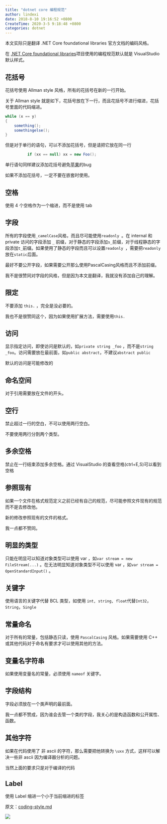 ```yaml
---
title: "dotnet core 编程规范"
author: lindexi
date: 2018-8-10 19:16:52 +0800
CreateTime: 2020-3-5 9:18:48 +0800
categories: dotnet
---
```


本文实际只是翻译  .NET Core foundational libraries 官方文档的编码风格。

<!--more-->



在 [.NET Core foundational libraries](https://github.com/dotnet/corefx )项目使用的编程规范默认就是 VisualStudio 默认样式。

## 花括号

花括号使用  Allman style 风格，所有的花括号在新的一行开始。

关于 Allman style 就是如下，花括号放在下一行，而且花括号不进行缩进，花括号里面的代码缩进。

```csharp
while (x == y)
{
    something();
    somethingelse();
}
```

但是对于单行的语句，可以不添加花括号，但是请把它放在同一行

```csharp
          if (xx == null) xx = new Foo();
```

单行语句同样建议添加花括号避免[苹果](https://www.imperialviolet.org/2014/02/22/applebug.html )的bug

如果不添加花括号，一定不要在嵌套时使用。

## 空格

使用 4 个空格作为一个缩进，而不是使用 tab 

## 字段

所有的字段使用`_camelCase`风格，而且尽可能使用`readonly `。在 internal 和 private 访问的字段添加 `_` 前缀，对于静态的字段添加`s_`前缀，对于线程静态的字段添加`t_`前缀。如果使用了静态的字段而且可以设置`readonly `，需要把`readonly `放在`static`后面。

最好不要公开字段，如果需要公开那么使用PascalCasing风格而且不添加前缀。

我不是很赞同对字段的风格，但是因为本文是翻译，我就没有添加自己的理解。

## 限定

不要添加 `this.` ，完全是没必要的。

我也不是很赞同这个，因为如果使用扩展方法，需要使用`this.`

## 访问

显示指定访问，即使访问是默认的，如`private string _foo` ，而不是`string _foo`。访问需要放在最前面，如`public abstract`，不建议`abstract public`

默认的访问是可能修改的

## 命名空间

对于引用需要放在文件的开头。

## 空行

禁止超过一行的空白，不可以使用两行空白。

不要使用两行分割两个类型。

## 多余空格

禁止在一行结束添加多余空格。通过 VisualStudio 的查看空格(ctrl+E,S)可以看到空格

## 参照现有

如果一个文件在格式规范定义之前已经有自己的规范，尽可能参照文件现有的规范而不是去修改他。

新的修改参照现有的文件的格式。

我一点都不赞同。

## 明显的类型

只能在明显可以知道对象类型可以使用 var ，如`var stream = new FileStream(...)` 。在无法明显知道对象类型不可以使用 var ，如`var stream = OpenStandardInput()` 。

## 关键字

使用语言的关键字代替 BCL 类型，如使用 `int, string, float`代替`Int32`，`String`，`Single`

## 常量命名

对于所有的常量，包括静态只读，使用 `PascalCasing` 风格。如果需要使用 C++ 或其他代码对于命名有要求才可以使用其他的方法。

## 变量名字符串

如果使用变量名的常量，必须使用 `nameof` 关键字。

## 字段结构

字段必须放在一个类声明的最前面。

我一点都不赞成，因为谁会去管一个类的字段，我关心的是构造函数和公开属性、函数。

## 其他字符

如果在代码使用了 非 ascii 的字符，那么需要把他转换为 `\uxx` 方式，这样可以解决一些非 ascii 因为编译器分析的问题。

当然上面的要求只是对于编译的代码

## Label

使用 Label 缩进一个小于当前缩进的标签

原文：[coding-style.md](https://github.com/dotnet/corefx/blob/master/Documentation/coding-guidelines/coding-style.md )

![](http://image.acmx.xyz/lindexi%2F2018571237288065.jpg)


